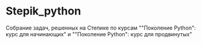 # Stepik_python
Собрание задач, решенных на Степике по курсам ""Поколение Python": курс для начинающих" и ""Поколение Python": курс для продвинутых"
